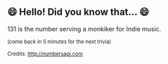 ## 😄 Hello! Did you know that... 😄
131 is the number serving a monkiker for Indie music.

<sup>(come back in 5 minutes for the next trivia)</sup>


<sup>Credits: http://numbersapi.com</sup>
